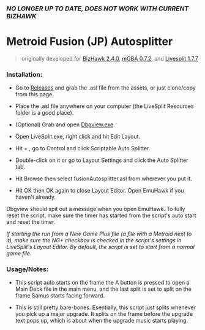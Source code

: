 ### *NO LONGER UP TO DATE, DOES NOT WORK WITH CURRENT BIZHAWK*

# Metroid Fusion (JP) Autosplitter
> originally developed for [BizHawk 2.4.0](https://github.com/TASVideos/BizHawk/releases/), [mGBA 0.7.2](https://mgba.io/old.html), and [Livesplit 1.7.7](https://livesplit.org/downloads/)
> 
### Installation:

* Go to [Releases](https://github.com/videojamesgc/fusion-autosplitter/releases) and grab the .asl file from the assets, or just clone/copy from this page.

* Place the .asl file anywhere on your computer (the LiveSplit Resources folder is a good place).

* (Optional) Grab and open [Dbgview.exe](https://docs.microsoft.com/en-us/sysinternals/downloads/debugview).

* Open LiveSplit.exe, right click and hit Edit Layout.

* Hit + , go to Control and click Scriptable Auto Splitter.

* Double-click on it or go to Layout Settings and click the Auto Splitter tab.

* Hit Browse then select fusionAutosplitter.asl from wherever you put it.

* Hit OK then OK again to close Layout Editor. Open EmuHawk if you haven't already.

Dbgview should spit out a message when you open EmuHawk. To fully reset the script, make sure the timer has started from the script's auto start and reset the timer.

*If starting the run from a New Game Plus file (a file with a Metroid next to it), make sure the NG+*
*checkbox is checked in the script's settings in LiveSplit's Layout Editor. By default, the script*
*is set to start from a normal game file.*

### Usage/Notes:

* This script auto starts on the frame the A button is pressed to open a Main Deck file in the main menu, and the last split is set to split on the frame Samus starts facing forward.

* This is still pretty bare-bones. Esentially, this script just splits whenever you pick up a major upgrade. It splits on the frame before the upgrade text pops up, which is about when the upgrade music starts playing.
